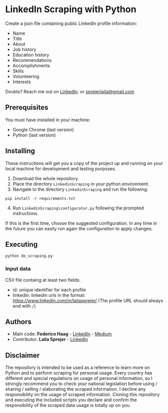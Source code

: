 # LinkedIn Scraping with Python

Create a json file containing public LinkedIn profile information: 

- Name
- Title
- About
- Job history
- Education history
- Recommendations
- Accomplishments
- Skills
- Volunteering
- Interests

Doubts? Reach me out on [LinkedIn](https://www.linkedin.com/in/lailasprejer/). or sprejerlaila@gmail.com

## Prerequisites

You must have installed in your machine:
* Google Chrome (last version)
* Python (last version)

## Installing

These instructions will get you a copy of the project up and running on your local machine for development and testing purposes.

1. Download the whole repository.
2. Place the directory `LinkedinScraping` in your python environment.
3. Navigate to the directory `LinkedinScraping` and run the following:
```
pip install -r requirements.txt
```
4. Run `LinkedinScraping\configurator.py` following the prompted instructions.
 

If this is the first time, choose the suggested configuration.
In any time in the future you can easily run again the configuration to apply changes.

## Executing

```
python do_scraping.py
```

### Input data

CSV file containg at least two fields: 
- id: unique identifier for each profile
- linkedin: linkedin urls in the format: https://www.linkedin.com/in/lailasprejer/ (The profile URL should always end with `/`)

## Authors

* Main code: **Federico Haag** - [LinkedIn](https://www.linkedin.com/in/federicohaag/) - [Medium](https://medium.com/@federicohaag)
* Contributor: **Laila Sprejer** - [LinkedIn](https://www.linkedin.com/in/lailasprejer/)

## Disclaimer

The repository is intended to be used as a reference to learn more on Python and to perform scraping for personal usage. Every country has different and special regulations on usage of personal information, so I strongly recommend you to check your national legislation before using / sharing / selling / elaborating the scraped information. I decline any responsibility on the usage of scraped information. Cloning this repository and executing the included scripts you declare and confirm the responsibility of the scraped data usage is totally up on you.
